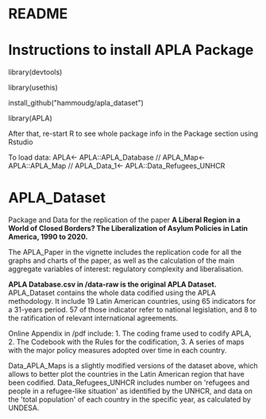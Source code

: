 # README

# Instructions to install APLA Package

library(devtools)

library(usethis)

install_github("hammoudg/apla_dataset")

library(APLA)

After that, re-start R to see whole package info in the Package section using Rstudio

To load data: 
APLA<- APLA::APLA_Database //
APLA_Map<- APLA::APLA_Map //
APLA_Data_1<- APLA::Data_Refugees_UNHCR

# APLA_Dataset
Package and Data for the replication of the paper **A Liberal Region in a World of Closed Borders? The Liberalization of Asylum Policies in Latin America, 1990 to 2020.**

The APLA_Paper in the vignette includes the replication code for all the graphs and charts of the paper, as well as the calculation of the main aggregate variables of interest: regulatory complexity and liberalisation. 

**APLA Database.csv in /data-raw is the original APLA Dataset.** APLA_Dataset contains the whole data codified using the APLA methodology. It include 19 Latin American countries, using 65 indicators for a 31-years period. 57 of those indicator refer to national legislation, and 8 to the ratification of relevant international agreements. 

Online Appendix in /pdf include: 1. The coding frame used to codify APLA, 2. The Codebook with the Rules for the codification, 3. A series of maps with the major policy measures adopted over time in each country. 

Data_APLA_Maps is a slightly modified versions of the dataset above, which allows to better plot the countries in the Latin American region that have been codified. 
Data_Refugees_UNHCR includes number on 'refugees and people in a refugee-like situation' as identified by the UNHCR, and data on the 'total population' of each country in the specific year, as calculated by UNDESA.




